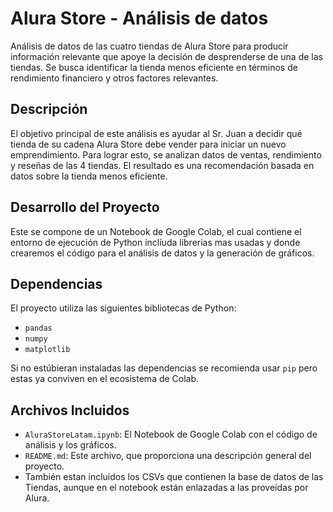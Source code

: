# Alura Store - Análisis de datos

Análisis de datos de las cuatro tiendas de Alura Store para producir información relevante que apoye la decisión de desprenderse de una de las tiendas. Se busca identificar la tienda menos eficiente en términos de rendimiento financiero y otros factores relevantes.

## Descripción

El objetivo principal de este análisis es ayudar al Sr. Juan a decidir qué tienda de su cadena Alura Store debe vender para iniciar un nuevo emprendimiento. Para lograr esto, se analizan datos de ventas, rendimiento y reseñas de las 4 tiendas. El resultado es una recomendación basada en datos sobre la tienda menos eficiente.

## Desarrollo del Proyecto

Este se compone de un Notebook de Google Colab, el cual contiene el entorno de ejecución de Python inclíuda librerias mas usadas y donde crearemos el código para el análisis de datos y la generación de gráficos.

## Dependencias

El proyecto utiliza las siguientes bibliotecas de Python:

* `pandas`
* `numpy`
* `matplotlib`

Si no estúbieran instaladas las dependencias se recomienda usar `pip` pero estas ya conviven en el ecosistema de Colab.

## Archivos Incluidos

* `AluraStoreLatam.ipynb`: El Notebook de Google Colab con el código de análisis y los gráficos.
* `README.md`: Este archivo, que proporciona una descripción general del proyecto.
* También estan incluidos los CSVs que contienen la base de datos de las Tiendas, aunque en el notebook están enlazadas a las proveídas por Alura.
